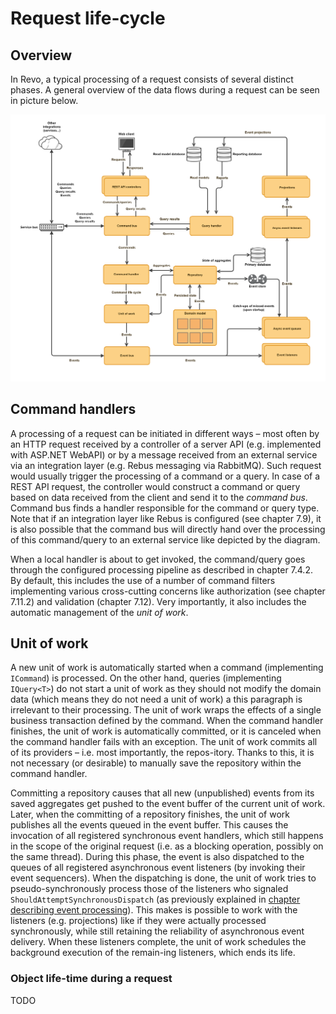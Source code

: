 # Request life-cycle

## Overview

In Revo, a typical processing of a request consists of several distinct phases. A general overview of the data flows during a request can be seen in picture below.

![Data flows during a request](../.gitbook/assets/revo_request_processing_data_flows-3.png)

## Command handlers

A processing of a request can be initiated in different ways – most often by an HTTP request received by a controller of a server API \(e.g. implemented with ASP.NET WebAPI\) or by a message received from an external service via an integration layer \(e.g. Rebus messaging via RabbitMQ\). Such request would usually trigger the processing of a command or a query. In case of a REST API request, the controller would construct a command or query based on data received from the client and send it to the _command bus_. Command bus finds a handler responsible for the command or query type. Note that if an integration layer like Rebus is configured \(see chapter 7.9\), it is also possible that the command bus will directly hand over the processing of this command/query to an external service like depicted by the diagram.

When a local handler is about to get invoked, the command/query goes through the configured processing pipeline as described in chapter 7.4.2. By default, this includes the use of a number of command filters implementing various cross-cutting concerns like authorization \(see chapter 7.11.2\) and validation \(chapter 7.12\). Very importantly, it also includes the automatic management of the _unit of work_.

## Unit of work

A new unit of work is automatically started when a command \(implementing `ICommand`\) is processed. On the other hand, queries \(implementing `IQuery<T>`\) do not start a unit of work as they should not modify the domain data \(which means they do not need a unit of work\) a this paragraph is irrelevant to their processing. The unit of work wraps the effects of a single business transaction defined by the command. When the command handler finishes, the unit of work is automatically committed, or it is canceled when the command handler fails with an exception. The unit of work commits all of its providers – i.e. most importantly, the repos-itory. Thanks to this, it is not necessary \(or desirable\) to manually save the repository within the command handler.

Committing a repository causes that all new \(unpublished\) events from its saved aggregates get pushed to the event buffer of the current unit of work. Later, when the committing of a repository finishes, the unit of work publishes all the events queued in the event buffer. This causes the invocation of all registered synchronous event handlers, which still happens in the scope of the original request \(i.e. as a blocking operation, possibly on the same thread\). During this phase, the event is also dispatched to the queues of all registered asynchronous event listeners \(by invoking their event sequencers\). When the dispatching is done, the unit of work tries to pseudo-synchronously process those of the listeners who signaled `ShouldAttemptSynchronousDispatch` \(as previously explained in [chapter describing event processing](events.md#pseudo-synchronous-event-dispatch)\). This makes is possible to work with the listeners \(e.g. projections\) like if they were actually processed synchronously, while still retaining the reliability of asynchronous event delivery. When these listeners complete, the unit of work schedules the background execution of the remain-ing listeners, which ends its life.

### Object life-time during a request

TODO

